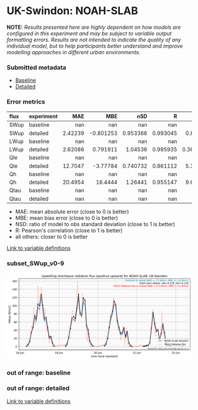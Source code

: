 # UK-Swindon: NOAH-SLAB

**NOTE:** *Results presented here are highly dependent on how models are configured in this experiment and may be subject to variable output formatting errors. Results are not intended to indicate the quality of any individual model, but to help participants better understand and improve modelling approaches in different urban environments.*

### Submitted metadata

- [Baseline](NOAH-SLAB_UK-Swindon_baseline_attrs.md)
- [Detailed](NOAH-SLAB_UK-Swindon_detailed_attrs.md)

### Error metrics

| flux   | experiment   |       MAE |        MBE |        nSD |          R |        5th |      95th |      RMSE |      cRMSE |       AMBE |       1-nSD |          1-R |   nSkewness |   nKurtosis |     Overlap |
|:-------|:-------------|----------:|-----------:|-----------:|-----------:|-----------:|----------:|----------:|-----------:|-----------:|------------:|-------------:|------------:|------------:|------------:|
| SWup   | baseline     | nan       | nan        | nan        | nan        | nan        | nan       | nan       | nan        | nan        | nan         | nan          | nan         |  nan        | nan         |
| SWup   | detailed     |   2.42239 |  -0.801253 |   0.953366 |   0.993045 |   0.82572  |   5.38845 |   3.80476 |   0.124243 |   0.801253 |   0.046634  |   0.00695518 |   0.113098  |    0.533249 |   0.0814875 |
| LWup   | baseline     | nan       | nan        | nan        | nan        | nan        | nan       | nan       | nan        | nan        | nan         | nan          | nan         |  nan        | nan         |
| LWup   | detailed     |   2.62086 |   0.791911 |   1.04536  |   0.995935 |   0.368164 |   5.15225 |   3.64595 |   0.102746 |   0.791911 |   0.0453615 |   0.00406501 |   0.169358  |    0.461338 |   0.0389419 |
| Qle    | baseline     | nan       | nan        | nan        | nan        | nan        | nan       | nan       | nan        | nan        | nan         | nan          | nan         |  nan        | nan         |
| Qle    | detailed     |  12.7047  |  -3.77784  |   0.740732 |   0.861112 |   5.33387  |  31.6074  |  21.4164  |   0.522472 |   3.77784  |   0.259268  |   0.138888   |   0.21736   |    0.965916 |   0.210223  |
| Qh     | baseline     | nan       | nan        | nan        | nan        | nan        | nan       | nan       | nan        | nan        | nan         | nan          | nan         |  nan        | nan         |
| Qh     | detailed     |  20.4954  |  16.4444   |   1.26441  |   0.955147 |   9.67753  |  56.8166  |  30.8873  |   0.428177 |  16.4444   |   0.264406  |   0.0448533  |   0.0929949 |    0.105525 |   0.151743  |
| Qtau   | baseline     | nan       | nan        | nan        | nan        | nan        | nan       | nan       | nan        | nan        | nan         | nan          | nan         |  nan        | nan         |
| Qtau   | detailed     | nan       | nan        | nan        | nan        | nan        | nan       | nan       | nan        | nan        | nan         | nan          | nan         |  nan        | nan         |

 - MAE: mean absolute error (close to 0 is better)
 - MBE: mean bias error (close to 0 is better)
 - NSD: ratio of model to obs standard deviation (close to 1 is better)
 - R: Pearson's correlation (close to 1 is better)
 - all others: closer to 0 is better

[Link to variable definitions](../modelattrs/variable_definitions.md)

### <a name="subset_swup_v0-9"></a>subset_SWup_v0-9
[![NOAH-SLAB_UK-Swindon_subset_SWup_v0-9.png](NOAH-SLAB_UK-Swindon_subset_SWup_v0-9.png)](NOAH-SLAB_UK-Swindon_subset_SWup_v0-9.png)

### out of range: baseline


### out of range: detailed



[Link to variable definitions](../modelattrs/variable_definitions.md)

